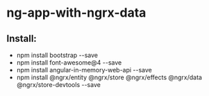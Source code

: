 # ng-app-with-ngrx-data

## Install:
- npm install bootstrap --save
- npm install font-awesome@4 --save
- npm install angular-in-memory-web-api --save
- npm install @ngrx/entity @ngrx/store @ngrx/effects @ngrx/data @ngrx/store-devtools --save
